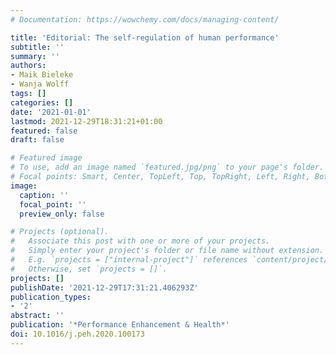 ```yaml
---
# Documentation: https://wowchemy.com/docs/managing-content/

title: 'Editorial: The self-regulation of human performance'
subtitle: ''
summary: ''
authors:
- Maik Bieleke
- Wanja Wolff
tags: []
categories: []
date: '2021-01-01'
lastmod: 2021-12-29T18:31:21+01:00
featured: false
draft: false

# Featured image
# To use, add an image named `featured.jpg/png` to your page's folder.
# Focal points: Smart, Center, TopLeft, Top, TopRight, Left, Right, BottomLeft, Bottom, BottomRight.
image:
  caption: ''
  focal_point: ''
  preview_only: false

# Projects (optional).
#   Associate this post with one or more of your projects.
#   Simply enter your project's folder or file name without extension.
#   E.g. `projects = ["internal-project"]` references `content/project/deep-learning/index.md`.
#   Otherwise, set `projects = []`.
projects: []
publishDate: '2021-12-29T17:31:21.406293Z'
publication_types:
- '2'
abstract: ''
publication: '*Performance Enhancement & Health*'
doi: 10.1016/j.peh.2020.100173
---
```

